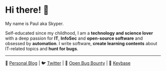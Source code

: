 # Hi there! :wave:

My name is Paul aka Skyper.

Self-educated since my childhood, I am a **technology and science lover** with
a deep passion for **IT**, **InfoSec** and **open-source software** and
obsessed by **automation**. I write software, **create learning contents**
about IT-related topics and **hunt for bugs**.

---

:newspaper: [Personal Blog](https://blog.skyplabs.net/) |
:bird: [Twitter](https://twitter.com/SkypLabs) |
:bug: [Open Bug Bounty](https://www.openbugbounty.org/researchers/SkypLabs/) |
:key: [Keybase](https://keybase.io/skyplabs)
